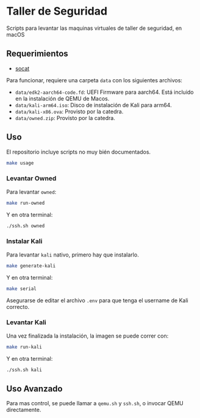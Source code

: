 # Taller de Seguridad

Scripts para levantar las maquinas virtuales de taller de seguridad, en macOS

## Requerimientos

- [socat](https://formulae.brew.sh/formula/socat)

Para funcionar, requiere una carpeta `data` con los siguientes archivos:

- `data/edk2-aarch64-code.fd`: UEFI Firmware para aarch64. Está incluido en la instalación de QEMU de Macos.
- `data/kali-arm64.iso`: Disco de instalación de Kali para arm64.
- `data/kali-x86.ova`: Provisto por la catedra.
- `data/owned.zip`: Provisto por la catedra.

## Uso

El repositorio incluye scripts no muy bién documentados.

```bash
make usage
```

### Levantar Owned

Para levantar `owned`:

```bash
make run-owned
```

Y en otra terminal:

```bash
./ssh.sh owned
```

### Instalar Kali

Para levantar `kali` nativo, primero hay que instalarlo.

```bash
make generate-kali
```

Y en otra terminal:

```bash
make serial
```

Asegurarse de editar el archivo `.env` para que tenga el username de Kali correcto.

### Levantar Kali

Una vez finalizada la instalación, la imagen se puede correr con:

```bash
make run-kali
```

Y en otra terminal:

```bash
./ssh.sh kali
```

## Uso Avanzado

Para mas control, se puede llamar a `qemu.sh` y `ssh.sh`, o invocar QEMU directamente.
